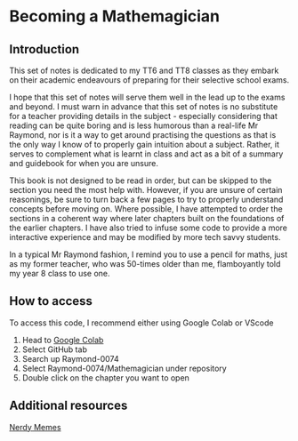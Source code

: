 # Becoming a Mathemagician

## Introduction

This set of notes is dedicated to my TT6 and TT8 classes as they embark on their academic endeavours of preparing for their selective school exams.

I hope that this set of notes will serve them well in the lead up to the exams and beyond. I must warn in advance that this set of notes is no substitute for a teacher providing details in the subject - especially considering that reading can be quite boring and is less humorous than a real-life Mr Raymond, nor is it a way to get around practising the questions as that is the only way I know of to properly gain intuition about a subject. Rather, it serves to complement what is learnt in class and act as a bit of a summary and guidebook for when you are unsure.
 
This book is not designed to be read in order, but can be skipped to the section you need the most help with. However, if you are unsure of certain reasonings, be sure to turn back a few pages to try to properly understand concepts before moving on. Where possible, I have attempted to order the sections in a coherent way where later chapters built on the foundations of the earlier chapters. I have also tried to infuse some code to provide a more interactive experience and may be modified by more tech savvy students.
 
In a typical Mr Raymond fashion, I remind you to use a pencil for maths, just as my former teacher, who was 50-times older than me, flamboyantly told my year 8 class to use one.

## How to access

To access this code, I recommend either using Google Colab or VScode

1. Head to [Google Colab](https://colab.research.google.com/)
2. Select GitHub tab
3. Search up Raymond-0074
4. Select Raymond-0074/Mathemagician under repository
5. Double click on the chapter you want to open

## Additional resources

[Nerdy Memes](https://www.instagram.com/scs_botem/)